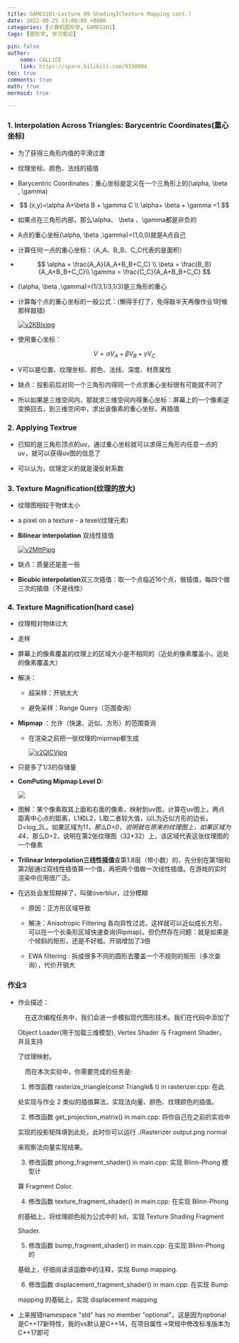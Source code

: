 ```yaml
---
title: GAMES101-Lecture 09 Shading3(Texture Mapping cont.)
date: 2022-08-25 23:00:00 +0800
categories: [计算机图形学, GAMES101]
tags: [图形学, 学习笔记]

pin: false
author: 
    name: CALL1CE
    link: https://space.bilibili.com/9330604
toc: true
comments: true
math: true
mermaid: true

---
```


### 1. Interpolation Across Triangles: Barycentric Coordinates(重心坐标)

- 为了获得三角形内值的平滑过渡

- 纹理坐标、颜色、法线的插值

- Barycentric Coordinates：重心坐标是定义在一个三角形上的(\alpha, \beta , \gamma)

- $$
  (x,y)=\alpha A+\beta B + \gamma C
\\
\alpha+ \beta  + \gamma =1
  $$

- 如果点在三角形内部，那么\alpha、 \beta 、\gamma都是非负的

- A点的重心坐标(\alpha, \beta ,\gamma)=(1,0,0)就是A点自己

- 计算任何一点的重心坐标：（A_A、B_B、C_C代表的是面积）

- $$
  \alpha = \frac{A_A}{A_A+B_B+C_C}
\\
\beta = \frac{B_B}{A_A+B_B+C_C}\\
\gamma = \frac{C_C}{A_A+B_B+C_C}
  $$

- (\alpha, \beta ,\gamma)=(1/3,1/3,1/3)是三角形的重心

- 计算每个点的重心坐标的一般公式：(懒得手打了，免得敲半天再像作业1时候那样敲错)
  
  [![v2KBIxjpg](https://s1.ax1x.com/2022/08/25/v2KBIx.jpg)](https://imgse.com/i/v2KBIx)

- 使用重心坐标：
  
  $$
  V=\alpha V_A + \beta V_B+\gamma V_C
  $$

- V可以是位置、纹理坐标、颜色、法线、深度、材质属性

- 缺点：投影前后对同一个三角形内得同一个点求重心坐标很有可能就不同了

- 所以如果是三维空间内，那就求三维空间内得重心坐标：屏幕上的一个像素逆变换回去，到三维空间中，求出该像素的重心坐标，再插值

### 2. Applying Textrue

- 已知的是三角形顶点的uv，通过重心坐标就可以求得三角形内任意一点的uv，就可以获得uv图的信息了

- 可以认为，纹理定义的就是漫反射系数

### 3. Texture Magnification(纹理的放大)

- 纹理图相较于物体太小

- a pixel on a texture - a texel(纹理元素)

- **Bilinear interpolation** 双线性插值
  
  [![v2MttPjpg](https://s1.ax1x.com/2022/08/25/v2MttP.jpg)](https://imgse.com/i/v2MttP)

- 缺点：质量还是差一些

- **Bicubic interpolation**双三次插值：取一个点临近16个点，做插值，每四个做三次的插值（不是线性）

### 4. Texture Magnification(hard case)

- 纹理相对物体过大

- 走样

- 屏幕上的像素覆盖的纹理上的区域大小是不相同的（近处的像素覆盖小，远处的像素覆盖大）

- 解决：
  
  - 超采样：开销太大
  
  - 避免采样：Range Query（范围查询）

- **Mipmap** ：允许（快速、近似、方形）的范围查询
  
  - 在渲染之前把一张纹理的mipmap都生成
    
    [![v2QlCVjpg](https://s1.ax1x.com/2022/08/25/v2QlCV.jpg)](https://imgse.com/i/v2QlCV)

- 只是多了1/3的存储量

- **ComPuting Mipmap Level D:**
  
  ![](https://imgse.com/i/v2liZ9)

- 图解：某个像素取其上面和右面的像素，映射到uv图，计算在uv图上，两点距离中心点的距离，L1和L2，L取二者较大值，以L为近似方形的边长，D=log_2L。如果区域为1*1，那么D=0，说明就在原来的纹理图上，如果区域为4*4，那么D=2，说明在第2张纹理图（32*32）上，该区域代表这张纹理图的一个像素

- **Trilinear Interpolation三线性插值**查第1.8层（带小数）的，先分别在第1层和第2层通过双线性插值算一个值，再把两个值做一次线性插值。在游戏的实时渲染中应用很广泛。

- 在远处会发现糊掉了，叫做overblur，过分模糊
  
  - 原因：正方形区域导致
  
  - 解决：Anisotropic Filtering 各向异性过滤，这样就可以近似成长方形，可以在一个长条形区域快速查询(Ripmap)。但仍然存在问题：就是如果是个倾斜的矩形，还是不好框。开销增加了3倍
  
  - EWA filtering : 拆成很多不同的圆形去覆盖一个不规则的矩形（多次查询），代价开销大

### 作业3

* 作业描述：
  
      在这次编程任务中，我们会进一步模拟现代图形技术。我们在代码中添加了
  
  Object Loader(用于加载三维模型), Vertex Shader 与 Fragment Shader，并且支持
  
  了纹理映射。
  
      而在本次实验中，你需要完成的任务是:
  
  1. 修改函数 rasterize_triangle(const Triangle& t) in rasterizer.cpp: 在此
  
  处实现与作业 2 类似的插值算法，实现法向量、颜色、纹理颜色的插值。
  
  2. 修改函数 get_projection_matrix() in main.cpp: 将你自己在之前的实验中
  
  实现的投影矩阵填到此处，此时你可以运行 ./Rasterizer output.png normal
  
  来观察法向量实现结果。
  
  3. 修改函数 phong_fragment_shader() in main.cpp: 实现 Blinn-Phong 模型计
  
  算 Fragment Color.
  
  4. 修改函数 texture_fragment_shader() in main.cpp: 在实现 Blinn-Phong
  
  的基础上，将纹理颜色视为公式中的 kd，实现 Texture Shading Fragment
  
  Shader.
  
  5. 修改函数 bump_fragment_shader() in main.cpp: 在实现 Blinn-Phong 的
  
  基础上，仔细阅读该函数中的注释，实现 Bump mapping.
  
  6. 修改函数 displacement_fragment_shader() in main.cpp: 在实现 Bump
  
  mapping 的基础上，实现 displacement mapping
  
  

* 上来报错namespace "std" has no member "optional"，这是因为optional是C++17新特性，我的vs默认是C++14，在项目属性->常规中修改标准版本为C++17即可
